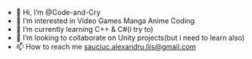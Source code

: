 - 👋 Hi, I’m @Code-and-Cry
- 👀 I’m interested in Video Games Manga Anime Coding
- 🌱 I’m currently learning C++ & C#(i try to)
- 💞️ I’m looking to collaborate on Unity projects(but i need to learn also)
- 📫 How to reach me sauciuc.alexandru.liis@gmail.com

